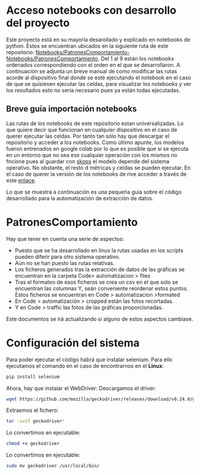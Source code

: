 # Acceso notebooks con desarrollo del proyecto

Este proyecto está en su mayoría desarollado y explicado en notebooks de python. Estos se encuentran ubicados en la siguiente ruta de este repositorio: [Notebooks/PatronesComportamiento-Notebooks/PatronesComportamiento](https://github.com/anac29/PatronesComportamiento/tree/main/Notebooks/PatronesComportamiento-Notebooks/PatronesComportamiento). Del 1 al 9 están los notebooks ordenados correspondiendo con el orden en el que se desarrollaron. A continuación se adjunta un breve manual de como modificar las rutas acorde al dispositivo final donde se esté ejecutando el notebook en el caso de que se quisiesen ejecutar las celdas, para visualizar los notebooks y ver los resultados esto no sería necesario pues ya están todas ejecutadas.

## Breve guía importación notebooks
Las rutas de los notebooks de este repositorio estan universalizadas. Lo que quiere decir que funcionan en cualquier dispositivo en el caso de querer ejecutar las celdas. Por tanto tan sólo hay que descargar el repositorio y acceder a los notebooks.
Como último apunte, los modelos fueron entrenados en google colab por lo que es posible que si se ejecuta en un entorno que no sea ese cualquier operación con los mismos no fncione pues al guardar con [skops](https://scikit-learn.org/stable/model_persistence.html) el modelo depende del sistema operativo. No obstante, el resto d métricas y celdas se pueden ejecutar.
En el caso de querer la versión de los notebooks de rive acceder a través de este [enlace](https://drive.google.com/drive/folders/1OlhHEGF5OvJh-oHJFasn_EWG-KcCmA5Z?usp=sharing).


Lo que se muestra a continuación es una pequeña guía sobre el código desarrollado para la automatización de extracción de datos.

# PatronesComportamiento
Hay que tener en cuenta una serie de aspectos:
* Puesto que se ha desarrollado en linux la rutas usadas en los scripts pueden diferir para otro sistema operativo.
* Aún no se han puesto las rutas relativas.
* Los ficheros generados tras la extracción de datos de las gráficas se encuentran en la carpeta Code> automatizacion > files
* Tras el formateo de esos ficheros se crea un csv en el que solo se encuentran las columnas Y, seán conveniente reordenar estos puntos. Estos ficheros se encuentran en Code > automatizacion >formated
* En Code > automatización > cropped están las fotos recortadas.
* Y en Code > traffic las fotos de las gráficas proporcionadas.

Este documentos se irá actualizando si alguno de estos aspectos cambiase.

# Configuración del sistema
Para poder ejecutar el código habrá que instalar selenium. Para ello ejecutamos el comando en el caso de encontrarnos en el **Linux**:
```sh
pip install selenium 

```
Ahora, hay que instalar el WebDriver:
Descargamos el driver:
```sh
wget https://github.com/mozilla/geckodriver/releases/download/v0.24.0/geckodriver-v0.24.0-linux64.tar.gz
```
Extraemos el fichero:
```sh
tar -xvzf geckodriver*
```
Lo convertimos en ejecutable:
```sh
chmod +x geckodriver
```
Lo convertimos en ejecutable:
```sh
sudo mv geckodriver /usr/local/bin/

